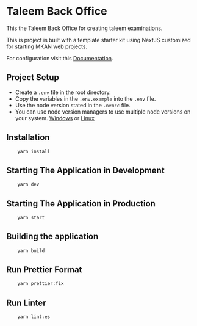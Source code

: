# Taleem Back Office

This the Taleem Back Office for creating taleem examinations.

This is project is built with a template starter kit using NextJS customized for starting MKAN web projects.

For configuration visit this [Documentation](https://docs.minimals.cc/introduction).

## Project Setup

-   Create a `.env` file in the root directory.
-   Copy the variables in the `.env.example` into the `.env` file.
-   Use the node version stated in the `.nvmrc` file.
-   You can use node version managers to use multiple node versions on your system. [Windows](https://github.com/coreybutler/nvm-windows) or [Linux](https://www.digitalocean.com/community/tutorials/how-to-install-node-js-on-ubuntu-22-04#option-3-installing-node-using-the-node-version-manager)

## Installation

```bash
    yarn install
```

## Starting The Application in Development

```bash
    yarn dev
```

## Starting The Application in Production

```bash
    yarn start
```

## Building the application

```bash
    yarn build
```

## Run Prettier Format

```bash
    yarn prettier:fix
```

## Run Linter

```bash
    yarn lint:es
```
